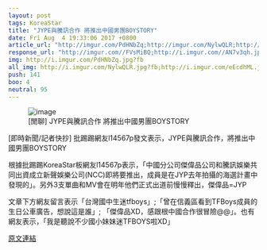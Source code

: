 ```yaml
---
layout: post
tags: KoreaStar
title: "JYPE與騰訊合作 將推出中國男團BOYSTORY"
date: Fri Aug  4 19:33:06 2017 +0800
article_url: "http://imgur.com/PdHNbZq;http://imgur.com/NylwQLR;http://imgur.com/eEcdhML;http://imgur.com/GpNmdru"
response_url: "http://imgur.com//FVsMiBQ;http://i.imgur.com//AN7v3qh.jpg"
img: http://i.imgur.com/PdHNbZq.jpg?fb
all_img: http://i.imgur.com/NylwQLR.jpg?fb;http://i.imgur.com/eEcdhML.jpg?fb;http://i.imgur.com/GpNmdru.jpg?fb;http://i.imgur.com/FVsMiBQ.jpg?fb;http://i.imgur.com//AN7v3qh.jpg
push: 141
boo: 4
neutral: 95
---
```


<figure>
<img src="http://i.imgur.com/PdHNbZq.jpg?fb" alt="image">
<figcaption>
[閒聊] JYPE與騰訊合作 將推出中國男團BOYSTORY
</figcaption>
</figure>



[即時新聞/記者快抄] 批踢踢網友l14567p發文表示，JYPE與騰訊合作，將推出中國男團BOYSTORY

根據批踢踢KoreaStar板網友l14567p表示，「中國分公司傑偉品公司和騰訊娛樂共同出資成立新聲娛樂公司(NCC)即將要推出，成員是在JYP去年拍攝的海選計畫中發現的」。另外3支單曲和MV會在明年他們正式出道前慢慢釋出，傑偉品=JYP

文章下方網友留言表示「台灣國中生迷tfboys」;「曾在信義區看到TFBoys成員的生日公車廣告，想說這是誰」; 「傑偉品XD，感跟根中國合作很冒險@@」。也有網友表示，「我是聽說不少國小妹妹迷TFBOYS啦XD」

<a href = "https://www.ptt.cc/bbs/KoreaStar/M.1501846388.A.D81.html">原文連結</a>

